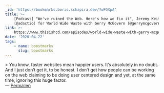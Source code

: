 ```yaml
---
_id: 'https://bookmarks.boris.schapira.dev/?wPGXpA'
title: >-
    [Podcast] "We've ruined the Web. Here's how we fix it", Jeremy Keith
    (@adactio) for World Wide Waste with Gerry McGovern (@gerrymcgovern)
link: >-
    https://www.thisishcd.com/episodes/world-wide-waste-with-gerry-mcgovern/jeremy-keith-weve-ruined-the-web-heres-how-we-fix-it/
date: '2020-04-22'
tags:
    - name: boostmarks
      slug: boostmarks
---
```


&gt; You know, faster websites mean happier users. It’s absolutely in no doubt.
And I just don’t get it, to be honest. I don’t get how people can be working on
the web claiming to be doing user centered design and yet, at the same time,
ignoring this huge factor. <br>&#8212;
<a href="https://bookmarks.boris.schapira.dev/?wPGXpA" title="Permalien">Permalien</a>
